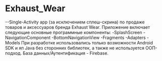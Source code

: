 # Exhaust_Wear
--Single-Activity app (за исключением сплеш-скрина) по продаже товаров и аксессуаров бренда Exhaust Wear.
Приложение включает следующие основные программные компоненты:
-SplashScreen
-NavigationComponent
-BottomNavigationView 
-Fragments
-Adapters
-Models
При разработке использовались только возможности Android SDK и яп Java без сторонних библиотек, а также не используется ООП-подход.
База данных/Аутентификация - Firebase.
